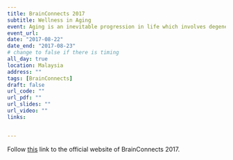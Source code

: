 ```yaml
---
title: BrainConnects 2017
subtitle: Wellness in Aging
event: Aging is an inevitable progression in life which involves degeneration and often, disease. Cognitive and mental wellness are at the core of quality of life in aged persons because the brain and mind are central to all daily activities of life. In aged persons, quality of life is best preserved when independence in daily living is maintained, when emotional wellbeing is attained and when the aged are protected against injuries that frequently occur as a result of momentary lapses in ability that accompanies degeneration. Neuroscience and neuroimaging studies  can characterize the various degenerative processes and provide the scientific framework to reason about plausible interventions to check or protect against the harmful effects of degeneration. As neuroimaging, metabolic, genomic/proteomic, nutritional and wearable technologies become increasingly accessible, new opportunities are emerging to apply these technologies to improve wellness in aging. The greatest value can be unlocked through development of novel analytics to integrate all the data acquired from periodic or longitudinal measurements, harmonization with the latest findings in brain sciences and deployment into assistive technologies with robotics and artificial intelligence.  
event_url: 
date: "2017-08-22"
date_end: "2017-08-23"
# change to false if there is timing
all_day: true
location: Malaysia
address: ""
tags: [BrainConnects]
draft: false
url_code: ""
url_pdf: ""
url_slides: ""
url_video: ""
links:


---
```




Follow [this](https://sites.google.com/site/brainconnects2017/) link to the official website of BrainConnects 2017. 